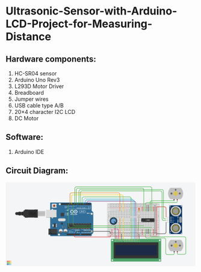# Ultrasonic-Sensor-with-Arduino-LCD-Project-for-Measuring-Distance

## Hardware components:
  1. HC-SR04 sensor
  2. Arduino Uno Rev3
  3. L293D Motor Driver
  4. Breadboard
  5. Jumper wires
  6. USB cable type A/B
  7. 20×4 character I2C LCD 
  8. DC Motor

## Software:
  1. Arduino IDE
## Circuit Diagram:
[![Circuit Diagram](Project.png)](https://github.com/sabboshachi/Ultrasonic-Sensor-with-Arduino-LCD-Project-for-Measuring-Distance/blob/master/Project.png)

